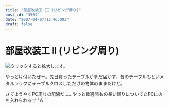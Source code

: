 ```yaml
---
title: "部屋改装工 II (リビング周り)"
post_id: "3561"
date: "2007-04-07T12:46:00Z"
draft: false
---
```


# 部屋改装工 II (リビング周り)

![クリックすると拡大します。](/image/mixi/2007/396876730_136_s.jpg)  
  
やっと片付いたぜー。先日買ったテーブルがまだ届かず、昔のテーブルもといメタルラックにテーブルクロスしただけの物体のままだけど。  
  
さてようやくPC周りの配線だ……やっと数週間もの長い眠りについてたPCに火を入れられるぜ 'Ａ｀
